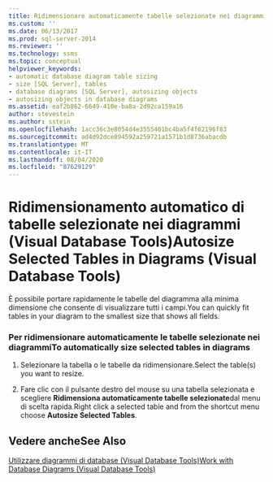 ```yaml
---
title: Ridimensionare automaticamente tabelle selezionate nei diagrammi (Visual Database Tools) | Microsoft Docs
ms.custom: ''
ms.date: 06/13/2017
ms.prod: sql-server-2014
ms.reviewer: ''
ms.technology: ssms
ms.topic: conceptual
helpviewer_keywords:
- automatic database diagram table sizing
- size [SQL Server], tables
- database diagrams [SQL Server], autosizing objects
- autosizing objects in database diagrams
ms.assetid: eaf2b862-6649-410e-ba8a-2d92ca159a16
author: stevestein
ms.author: sstein
ms.openlocfilehash: 1acc36c3e8054d4e3555401bc4ba5f4f62196f83
ms.sourcegitcommit: ad4d92dce894592a259721a1571b1d8736abacdb
ms.translationtype: MT
ms.contentlocale: it-IT
ms.lasthandoff: 08/04/2020
ms.locfileid: "87629129"
---
```

# <a name="autosize-selected-tables-in-diagrams-visual-database-tools"></a><span data-ttu-id="afa62-102">Ridimensionamento automatico di tabelle selezionate nei diagrammi (Visual Database Tools)</span><span class="sxs-lookup"><span data-stu-id="afa62-102">Autosize Selected Tables in Diagrams (Visual Database Tools)</span></span>
  <span data-ttu-id="afa62-103">È possibile portare rapidamente le tabelle del diagramma alla minima dimensione che consente di visualizzare tutti i campi.</span><span class="sxs-lookup"><span data-stu-id="afa62-103">You can quickly fit tables in your diagram to the smallest size that shows all fields.</span></span>  
  
### <a name="to-automatically-size-selected-tables-in-diagrams"></a><span data-ttu-id="afa62-104">Per ridimensionare automaticamente le tabelle selezionate nei diagrammi</span><span class="sxs-lookup"><span data-stu-id="afa62-104">To automatically size selected tables in diagrams</span></span>  
  
1.  <span data-ttu-id="afa62-105">Selezionare la tabella o le tabelle da ridimensionare.</span><span class="sxs-lookup"><span data-stu-id="afa62-105">Select the table(s) you want to resize.</span></span>  
  
2.  <span data-ttu-id="afa62-106">Fare clic con il pulsante destro del mouse su una tabella selezionata e scegliere **Ridimensiona automaticamente tabelle selezionate**dal menu di scelta rapida.</span><span class="sxs-lookup"><span data-stu-id="afa62-106">Right click a selected table and from the shortcut menu choose **Autosize Selected Tables**.</span></span>  
  
## <a name="see-also"></a><span data-ttu-id="afa62-107">Vedere anche</span><span class="sxs-lookup"><span data-stu-id="afa62-107">See Also</span></span>  
 [<span data-ttu-id="afa62-108">Utilizzare diagrammi di database &#40;Visual Database Tools&#41;</span><span class="sxs-lookup"><span data-stu-id="afa62-108">Work with Database Diagrams &#40;Visual Database Tools&#41;</span></span>](visual-database-tools.md)  
  
  
